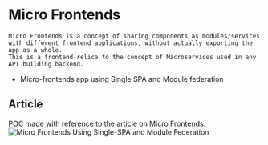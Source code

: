 # Micro Frontends

```
Micro Frontends is a concept of sharing components as modules/services with different frontend applications, without actually exporting the app as a whole.
This is a frontend-relica to the concept of Microservices used in any API building backend.
```

- Micro-frontends app using Single SPA and Module federation

## Article

POC made with reference to the article on Micro Frontends. ![Micro Frontends Using Single-SPA and Module Federation](https://betterprogramming.pub/micro-frontends-using-single-spa-and-module-federation-81ec27d03aee)

